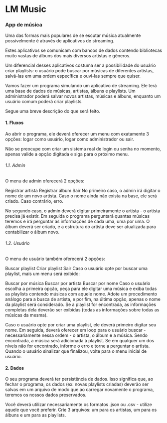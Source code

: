# __LM Music__

### App de música
Uma das formas mais populares de se escutar música atualmente possivelmente é através de aplicativos de streaming.

Estes aplicativos se comunicam com bancos de dados contendo bibliotecas muito vastas de álbuns dos mais diversos artistas e gêneros.

Um diferencial desses aplicativos costuma ser a possibilidade do usuário criar playlists: o usuário pode buscar por músicas de diferentes artistas, salvá-las em uma ordem específica e ouvi-las sempre que quiser.

Vamos fazer um programa simulando um aplicativo de streaming. Ele terá uma base de dados de músicas, artistas, álbuns e playlists. Um administrador poderá salvar novos artistas, músicas e álbuns, enquanto um usuário comum poderá criar playlists.

Segue uma breve descrição do que será feito.

#### 1. Fluxos
Ao abrir o programa, ele deverá oferecer um menu com exatamente 3 opções: logar como usuário, logar como administrador ou sair.

Não se preocupe com criar um sistema real de login ou senha no momento, apenas valide a opção digitada e siga para o próximo menu.

###### 1.1. Admin
O menu de admin oferecerá 2 opções:

Registrar artista
Registrar álbum
Sair
No primeiro caso, o admin irá digitar o nome de um novo artista. Caso o nome ainda não exista na base, ele será criado. Caso contrário, erro.

No segundo caso, o admin deverá digitar primeiramente o artista - o artista precisa já existir. Em seguida o programa perguntará quantas músicas teremos e irá perguntar as informações de cada uma, uma por uma. O álbum deverá ser criado, e a estrutura do artista deve ser atualizada para contabilizar o álbum novo.

###### 1.2. Usuário
O menu de usuário também oferecerá 2 opções:

Buscar playlist
Criar playlist
Sair
Caso o usuário opte por buscar uma playlist, mais um menu será exibido:

Buscar por música
Buscar por artista
Buscar por nome
Caso o usuário escolha a primeira opção, peça para ele digitar uma música e exiba todas as playlists contendo músicas com aquele nome. Adote um procedimento análogo para a busca de artista, e por fim, na última opção, apenas o nome da playlist será considerado. Se a playlist for encontrada, as informações completas dela deverão ser exibidas (todas as informações sobre todas as músicas da mesma).

Caso o usuário opte por criar uma playlist, ele deverá primeiro digitar seu nome. Em seguida, deverá oferecer em loop para o usuário buscar - necessariamente nessa ordem - o artista, o álbum e a música. Sendo encontrada, a música será adicionada à playlist. Se em qualquer um dos níveis não for encontrado, informe o erro e torne a perguntar o artista. Quando o usuário sinalizar que finalizou, volte para o menu inicial de usuário.

#### 2. Dados
O seu programa deverá ter persistência de dados. Isso significa que, ao fechar o programa, os dados (ex: novas playlists criadas) deverão ser salvas em um arquivo de modo que ao carregar novamente o programa, teremos os nossos dados preservados.

Você deverá utilizar necessariamente os formatos .json ou .csv - utilize aquele que você preferir. Crie 3 arquivos: um para os artistas, um para os álbuns e um para as playlists.
